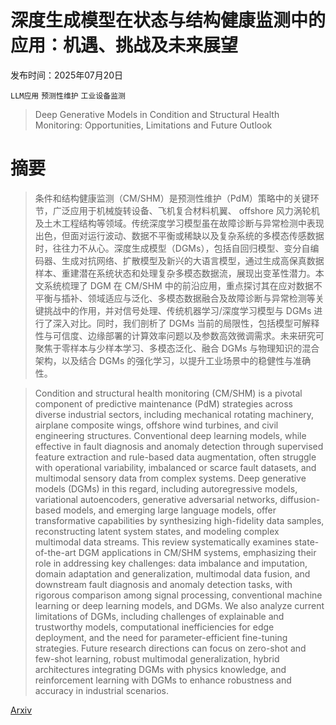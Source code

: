 # 深度生成模型在状态与结构健康监测中的应用：机遇、挑战及未来展望

发布时间：2025年07月20日

`LLM应用` `预测性维护` `工业设备监测`

> Deep Generative Models in Condition and Structural Health Monitoring: Opportunities, Limitations and Future Outlook

# 摘要

> 条件和结构健康监测（CM/SHM）是预测性维护（PdM）策略中的关键环节，广泛应用于机械旋转设备、飞机复合材料机翼、 offshore 风力涡轮机及土木工程结构等领域。传统深度学习模型虽在故障诊断与异常检测中表现出色，但面对运行波动、数据不平衡或稀缺以及复杂系统的多模态传感数据时，往往力不从心。深度生成模型（DGMs），包括自回归模型、变分自编码器、生成对抗网络、扩散模型及新兴的大语言模型，通过生成高保真数据样本、重建潜在系统状态和处理复杂多模态数据流，展现出变革性潜力。本文系统梳理了 DGM 在 CM/SHM 中的前沿应用，重点探讨其在应对数据不平衡与插补、领域适应与泛化、多模态数据融合及故障诊断与异常检测等关键挑战中的作用，并对信号处理、传统机器学习/深度学习模型与 DGMs 进行了深入对比。同时，我们剖析了 DGMs 当前的局限性，包括模型可解释性与可信度、边缘部署的计算效率问题以及参数高效微调需求。未来研究可聚焦于零样本与少样本学习、多模态泛化、融合 DGMs 与物理知识的混合架构，以及结合 DGMs 的强化学习，以提升工业场景中的稳健性与准确性。

> Condition and structural health monitoring (CM/SHM) is a pivotal component of predictive maintenance (PdM) strategies across diverse industrial sectors, including mechanical rotating machinery, airplane composite wings, offshore wind turbines, and civil engineering structures. Conventional deep learning models, while effective in fault diagnosis and anomaly detection through supervised feature extraction and rule-based data augmentation, often struggle with operational variability, imbalanced or scarce fault datasets, and multimodal sensory data from complex systems. Deep generative models (DGMs) in this regard, including autoregressive models, variational autoencoders, generative adversarial networks, diffusion-based models, and emerging large language models, offer transformative capabilities by synthesizing high-fidelity data samples, reconstructing latent system states, and modeling complex multimodal data streams. This review systematically examines state-of-the-art DGM applications in CM/SHM systems, emphasizing their role in addressing key challenges: data imbalance and imputation, domain adaptation and generalization, multimodal data fusion, and downstream fault diagnosis and anomaly detection tasks, with rigorous comparison among signal processing, conventional machine learning or deep learning models, and DGMs. We also analyze current limitations of DGMs, including challenges of explainable and trustworthy models, computational inefficiencies for edge deployment, and the need for parameter-efficient fine-tuning strategies. Future research directions can focus on zero-shot and few-shot learning, robust multimodal generalization, hybrid architectures integrating DGMs with physics knowledge, and reinforcement learning with DGMs to enhance robustness and accuracy in industrial scenarios.

[Arxiv](https://arxiv.org/abs/2507.15026)